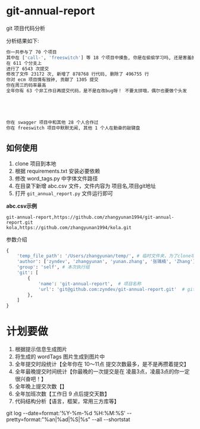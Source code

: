 # git-annual-report

git 项目代码分析

分析结果如下:

```bash
你一共参与了 70 个项目
其中在 ['call-', 'freeswitch'] 等 18 个项目中摸鱼, 你是在偷偷学习吗, 还是害羞的不好意思提交? 
在 611 个分支上
进行了 6543 次提交
修改了文件 23172 次, 新增了 878768 行代码, 删除了 496755 行
你对 ecm 项目情有独钟, 贡献了 1305 提交
你在周三的码率最高
全年你有 63 个非工作日再提交代码，是不是在改bug呀！ 不要太拼哦，偶尔也要做个头发





你在 swagger 项目中和其他 28 个人合作过
你在 freeswitch 项目中默默无闻, 其他 1 个人在勤奋的敲键盘

```

## 如何使用

1. clone 项目到本地
1. 根据 requirements.txt 安装必要依赖
1. 修改 word_tags.py 中字体文件路径
1. 在目录下新增 abc.csv 文件，文件内容为 项目名,项目git地址
1. 打开 `git_annual_report.py` 文件运行即可

**abc.csv示例**

```csv
git-annual-report,https://github.com/zhangyunan1994/git-annual-report.git
kola,https://github.com/zhangyunan1994/kola.git
```

参数介绍
```python
{
    'temp_file_path': '/Users/zhangyunan/temp/', # 临时文件夹，为了clone项目和生成文件使用
    'author': ['zyndev', 'zhangyunan', 'yunan.zhang', '张瑀楠', 'Zhang'], # 你的git名称，用来分析自己的提交记录
    'group': 'self', # 本次执行组
    'git': [
        {   
            'name': 'git-annual-report',  # 项目名称
            'url': 'git@github.com:zyndev/git-annual-report.git'  # git 地址
        },
    ]
}
```

# 计划要做

1. 根据提示信息生成图片
1. 将生成的 wordTags 图片生成到图片中
1. 全年提交时段统计【全年你在 10～11点 提交次数最多，是不是再攒着提交】
1. 全年最晚提交时间统计【你最晚的一次提交是在 凌晨3点，凌晨3点的你一定很兴奋吧！】
1. 全年晚上提交次数【】
1. 全年加班次数【工作日 9 点后提交天数】
1. 代码结构分析【语言，框架，常用三方库等】



git log --date=format:'%Y-%m-%d %H:%M:%S' --pretty=format:"%an|%ad|%S|%s" --all --shortstat
